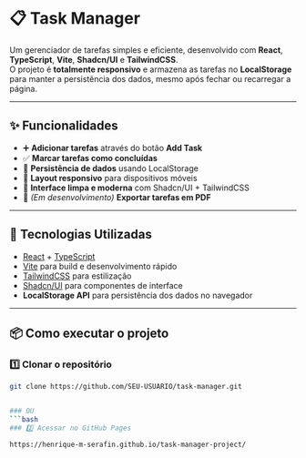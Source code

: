 # 📋 Task Manager

Um gerenciador de tarefas simples e eficiente, desenvolvido com **React**, **TypeScript**, **Vite**, **Shadcn/UI** e **TailwindCSS**.  
O projeto é **totalmente responsivo** e armazena as tarefas no **LocalStorage** para manter a persistência dos dados, mesmo após fechar ou recarregar a página.

---

## ✨ Funcionalidades

- ➕ **Adicionar tarefas** através do botão **Add Task**
- ✅ **Marcar tarefas como concluídas**
- 💾 **Persistência de dados** usando LocalStorage
- 📱 **Layout responsivo** para dispositivos móveis
- 🧹 **Interface limpa e moderna** com Shadcn/UI + TailwindCSS
- 📄 *(Em desenvolvimento)* **Exportar tarefas em PDF**

---

## 🚀 Tecnologias Utilizadas

- [React](https://react.dev/) + [TypeScript](https://www.typescriptlang.org/)
- [Vite](https://vitejs.dev/) para build e desenvolvimento rápido
- [TailwindCSS](https://tailwindcss.com/) para estilização
- [Shadcn/UI](https://ui.shadcn.com/) para componentes de interface
- **LocalStorage API** para persistência dos dados no navegador

---

<!-- ## 📸 Demonstração

*(Adicione um print ou gif do projeto rodando)*  
![Preview do Task Manager](./screenshot.png)

--- -->

## 📦 Como executar o projeto

### 1️⃣ Clonar o repositório
```bash
git clone https://github.com/SEU-USUARIO/task-manager.git


### OU
```bash
### 2️⃣ Acessar no GitHub Pages

https://henrique-m-serafin.github.io/task-manager-project/